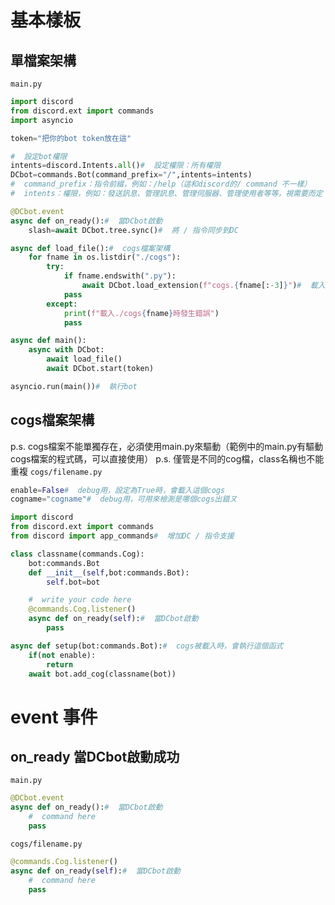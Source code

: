 # 基本樣板
## 單檔案架構
`main.py`
```py
import discord
from discord.ext import commands
import asyncio

token="把你的bot token放在這"

#  設定bot權限
intents=discord.Intents.all()#  設定權限：所有權限
DCbot=commands.Bot(command_prefix="/",intents=intents)
#  command_prefix：指令前綴，例如：/help（這和discord的/ command 不一樣）
#  intents：權限，例如：發送訊息、管理訊息、管理伺服器、管理使用者等等，視需要而定

@DCbot.event
async def on_ready():#  當DCbot啟動
	slash=await DCbot.tree.sync()#  將 / 指令同步到DC

async def load_file():#  cogs檔案架構
	for fname in os.listdir("./cogs"):
		try:
			if fname.endswith(".py"):
				await DCbot.load_extension(f"cogs.{fname[:-3]}")#  載入cogs
			pass
		except:
			print(f"載入./cogs{fname}時發生錯誤")
			pass

async def main():
	async with DCbot:
		await load_file()
		await DCbot.start(token)

asyncio.run(main())#  執行bot
```

## cogs檔案架構
p.s. cogs檔案不能單獨存在，必須使用main.py來驅動（範例中的main.py有驅動cogs檔案的程式碼，可以直接使用）
p.s. 僅管是不同的cog檔，class名稱也不能重複
`cogs/filename.py`
```py
enable=False#  debug用，設定為True時，會載入這個cogs
cogname="cogname"#  debug用，可用來檢測是哪個cogs出錯ㄡ

import discord
from discord.ext import commands
from discord import app_commands#  增加DC / 指令支援

class classname(commands.Cog):
	bot:commands.Bot
	def __init__(self,bot:commands.Bot):
		self.bot=bot

	#  write your code here
	@commands.Cog.listener()
	async def on_ready(self):#  當DCbot啟動
		pass

async def setup(bot:commands.Bot):#  cogs被載入時，會執行這個函式
	if(not enable):
		return	
	await bot.add_cog(classname(bot))
```

# event 事件
## on_ready 當DCbot啟動成功
`main.py`
```py
@DCbot.event
async def on_ready():#  當DCbot啟動
	#  command here
	pass
```
`cogs/filename.py`
```py
@commands.Cog.listener()
async def on_ready(self):#  當DCbot啟動
	#  command here
	pass
```



